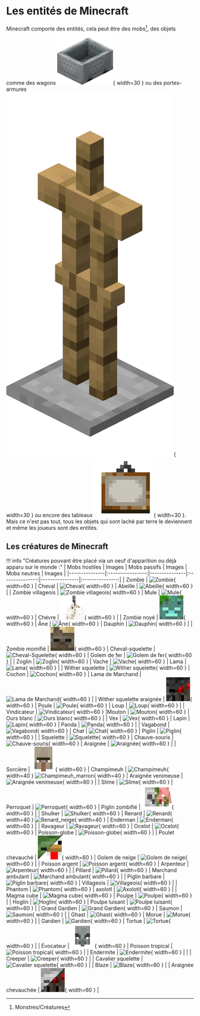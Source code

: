 # Les entités de Minecraft

Minecraft comporte des entités, cela peut être des mobs[^mobs], des objets comme des wagons ![Wagon](images/blocs/wagon.webp "Wagon"){ width=30 } ou des portes-armures ![Porte-armure](images/blocs/porte-armure.webp "Porte-armure"){ width=30 } ou encore des tableaux ![Tableau](images/blocs/tableau.webp "Tableau"){ width=30 }. Mais ce n'est pas tout, tous les objets qui sont laché par terre le deviennent et même les joueurs sont des entités.
[^mobs]: Monstres/Créatures
## Les créatures de Minecraft

!!! info "Créatures pouvant être placé via un oeuf d'apparition ou déjà apparu sur le monde :"
    | Mobs hostiles | Images | Mobs passifs | Images | Mobs neutres | Images |
    |---------------|:----------------:|---------------|:---------------:|----------------|:---------------:|
    | Zombie | ![ Zombie ](images/Créatures/Hostiles/zombie.webp "Zombie"){ width=60 } | Cheval | ![ Cheval ](images/Créatures/Passifs/cheval.webp "Cheval"){ width=60 } | Abeille | ![ Abeille ](images/Créatures/Neutres/abeille.webp "Abeille"){ width=60 } |
    | Zombie villageois | ![ Zombie villageois ](images/Créatures/Hostiles/zombie_villageois.webp "Zombie villageois"){ width=60 } | Mule | ![ Mule ](images/Créatures/Passifs/mule.webp "Mule"){ width=60 } | Chèvre | ![ Chèvre ](images/Créatures/Neutres/chèvre.webp "Chèvre"){ width=60 } |
    | Zombie noyé | ![ Zombie noyé ](images/Créatures/Hostiles/zombie_noyé.webp "Zombie noyé"){ width=60 } | Âne | ![ Âne ](images/Créatures/Passifs/ane.webp "Âne"){ width=60 } | Dauphin | ![ Dauphin ](images/Créatures/Neutres/dauphin.webp "Dauphin"){ width=60 } |
    | Zombie momifié | ![ Zombie momifié ](images/Créatures/Hostiles/zombie_momifié.webp "Zombie momifié"){ width=60 } | Cheval-squelette | ![ Cheval-Squelette ](images/Créatures/Passifs/cheval-squelette.webp "Cheval-Squelette"){ width=60 } | Golem de fer | ![ Golem de fer ](images/Créatures/Neutres/face_golem_de_fer.webp "Golem de fer"){ width=60 } |
    | Zoglin | ![ Zoglin ](images/Créatures/Hostiles/zoglin.webp "Zoglin"){ width=60 } | Vache | ![ Vache ](images/Créatures/Passifs/vache.webp "Vache"){ width=60 } | Lama | ![ Lama ](images/Créatures/Neutres/lama.webp "Lama"){ width=60 } |
    | Wither squelette | ![ Wither squelette ](images/Créatures/Hostiles/wither_squelette.webp "Wither squelette"){ width=60 } | Cochon | ![ Cochon ](images/Créatures/Passifs/cochon.webp "Cochon"){ width=60 } | Lama de Marchand | ![ Lama de Marchand ](images/Créatures/Neutres/lama_marchand.webp "Lama de Marchand"){ width=60 } |
    | Wither squelette araignée | ![ Wither squelette araignée ](images/Créatures/Hostiles/wither_squelette_araignée.webp "Wither squelette araignée"){ width=60 } | Poule | ![ Poule ](images/Créatures/Passifs/poule.webp "Poule"){ width=60 } | Loup | ![ Loup ](images/Créatures/Neutres/loup.webp "Loup"){ width=60 } |
    | Vindicateur | ![ Vindicateur ](images/Créatures/Hostiles/vindicateur.webp "Vindicateur"){ width=60 } |Mouton | ![ Mouton ](images/Créatures/Passifs/mouton.webp "Mouton"){ width=60 } | Ours blanc | ![ Ours blanc ](images/Créatures/Neutres/ours_blanc.webp "Ours blanc"){ width=60 } |
    | Vex | ![ Vex ](images/Créatures/Hostiles/vex.webp "Vex"){ width=60 } | Lapin | ![ Lapin ](images/Créatures/Passifs/lapin.webp "Lapin"){ width=60 } | Panda | ![ Panda ](images/Créatures/Neutres/panda.webp "Panda"){ width=60 } |
    | Vagabond | ![ Vagabond ](images/Créatures/Hostiles/vagabond.webp "Vagabond"){ width=60 } | Chat | ![ Chat ](images/Créatures/Passifs/chat.webp "Chat"){ width=60 } | Piglin | ![ Piglin ](images/Créatures/Neutres/piglin.webp "Piglin"){ width=60 } |
    | Squelette | ![ Squelette ](images/Créatures/Hostiles/squelette.webp "Squelette"){ width=60 } | Chauve-souris | ![ Chauve-souris ](images/Créatures/Passifs/chauve-souris.webp "Chauve-souris"){ width=60 } | Araignée | ![ Araignée ](images/Créatures/Neutres/araignée.webp "Araignée"){ width=60 } |
    | Sorcière | ![ Sorcière ](images/Créatures/Hostiles/sorcière.webp "Sorcière"){ width=60 } | Champimeuh | ![ Champimeuh ](images/Créatures/Passifs/champimeuh.webp "Champimeuh"){ width=40 } ![ Champimeuh_marron ](images/Créatures/Passifs/champimeuh_marron.webp "Champimeuh_marron"){ width=40 } | Araignée venimeuse | ![ Araignée venimeuse ](images/Créatures/Neutres/araignée_venimeuse.webp "Araignée venimeuse"){ width=60 } |
    | Slime | ![ Slime ](images/Créatures/Hostiles/slime.webp "Slime"){ width=60 } | Perroquet | ![ Perroquet ](images/Créatures/Passifs/perroquet.webp "Perroquet"){ width=60 } | Piglin zombifié | ![ Piglin zombifié ](images/Créatures/Neutres/piglin_zombifié.webp "Piglin zombifié"){ width=60 } |
    | Shulker | ![ Shulker ](images/Créatures/Hostiles/shulker.webp "Shulker"){ width=60 } | Renard | ![ Renard ](images/Créatures/Passifs/renard.webp "Renard"){ width=40 } ![ Renard_neige ](images/Créatures/Passifs/renard_neige.webp "Renard_neige"){ width=40 } | Enderman | ![ Enderman ](images/Créatures/Neutres/enderman.webp "Enderman"){ width=60 } |
    | Ravageur | ![ Ravageur ](images/Créatures/Hostiles/ravageur.webp "Ravageur"){ width=60 } | Ocelot | ![ Ocelot ](images/Créatures/Passifs/ocelot.webp "Ocelot"){ width=60 } | Poisson-globe | ![ Poisson-globe ](images/Créatures/Neutres/poisson-globe.webp "Poisson-globe"){ width=60 } |
    | Poulet chevauché | ![ Poulet chevauché ](images/Créatures/Hostiles/poulet_chevauché.webp "Poulet chevauché"){ width=60 } | Golem de neige | ![ Golem de neige ](images/Créatures/Passifs/golem_de_neige.webp "Golem de neige"){ width=60 } |
    | Poisson argent | ![ Poisson argent ](images/Créatures/Hostiles/poisson_argent.webp "Poisson argent"){ width=60 } | Arpenteur | ![ Arpenteur ](images/Créatures/Passifs/arpenteur.webp "Arpenteur"){ width=60 } |
    | Pillard | ![ Pillard ](images/Créatures/Hostiles/pillard.webp "Pillard"){ width=60 } | Marchand ambulant | ![ Marchand ambulant ](images/Créatures/Passifs/marchand_ambulant.webp "Marchand_ambulant"){ width=60 } |
    | Piglin barbare | ![ Piglin barbare ](images/Créatures/Hostiles/piglin_barbare.webp "Piglin barbare"){ width=60 } | Villageois | ![ Villageois ](images/Créatures/Passifs/face_villageois.webp "Villageois"){ width=60 } |
    | Phantom | ![ Phantom ](images/Créatures/Hostiles/phantom.webp "Phantom"){ width=60 } | axolotl | ![ Axolotl ](images/Créatures/Passifs/axolotl.webp "Axolotl "){ width=60 } |
    | Magma cube | ![ Magma cube ](images/Créatures/Hostiles/magma_cube.webp "Magma cube"){ width=60 } | Poulpe | ![ Poulpe ](images/Créatures/Passifs/poulpe.webp "Poulpe"){ width=60 } |
    | Hoglin | ![ Hoglin ](images/Créatures/Hostiles/hoglin.webp "Hoglin"){ width=60 } | Poulpe luisant | ![ Poulpe luisant ](images/Créatures/Passifs/poulpe_luisant.webp "Poulpe luisant"){ width=60 } | 
    | Grand Gardien | ![ Grand Gardien ](images/Créatures/Hostiles/grand_gardien.webp "Grand Gardien"){ width=60 } | Saumon | ![ Saumon ](images/Créatures/Passifs/saumon.webp "Saumon"){ width=60 } |
    | Ghast | ![ Ghast ](images/Créatures/Hostiles/ghast.webp "Ghast"){ width=60 } | Morue | ![ Morue ](images/Créatures/Passifs/morue.webp "Morue"){ width=60 } |
    | Gardien | ![ Gardien ](images/Créatures/Hostiles/gardien.webp "Gardien"){ width=60 } | Tortue | ![ Tortue ](images/Créatures/Passifs/tortue.webp "Tortue"){ width=60 } |
    | Évocateur | ![ Évocateur ](images/Créatures/Hostiles/évocateur.webp "Évocateur"){ width=60 } | Poisson tropical | ![ Poisson tropical ](images/Créatures/Passifs/poisson_tropical.webp "Poisson tropical"){ width=60 } |
    | Endermite | ![ Endermite ](images/Créatures/Hostiles/endermite.webp "Endermite"){ width=60 } | | 
    | Creeper | ![ Creeper ](images/Créatures/Hostiles/creeper.webp "Creeper"){ width=60 } |
    | Cavalier squelette | ![ Cavalier squelette ](images/Créatures/Hostiles/cavalier_squelette.webp "Cavalier squelette"){ width=60 } |
    | Blaze | ![ Blaze ](images/Créatures/Hostiles/blaze.webp "Blaze"){ width=60 } |
    | Araignée chevauchée | ![ Araignée chevauchée ](images/Créatures/Hostiles/araignée_chevauchée.webp "Araignée chevauchée"){ width=60 } |
    


